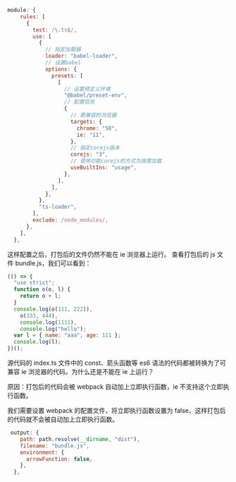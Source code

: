 ```js
module: {
    rules: [
      {
        test: /\.ts$/,
        use: [
          {
            // 指定加载器
            loader: "babel-loader",
            // 设置babel
            options: {
              presets: [
                [
                  // 设置预定义环境
                  "@babel/preset-env",
                  // 配置信息
                  {
                    // 要兼容的浏览器
                    targets: {
                      chrome: "58",
                      ie: "11",
                    },
                    // 指定corejs版本
                    corejs: "3",
                    // 使用功能corejs的方式为按需加载
                    useBuiltIns: "usage",
                  },
                ],
              ],
            },
          },
          "ts-loader",
        ],
        exclude: /node_modules/,
      },
    ],
  },
```

这样配置之后，打包后的文件仍然不能在 ie 浏览器上运行。
查看打包后的 js 文件 bundle.js，我们可以看到：

```js
(() => {
  "use strict";
  function o(o, l) {
    return o + l;
  }
  console.log(o(111, 222)),
    o(333, 444),
    console.log(1111),
    console.log("hello");
  var l = { name: "aaa", age: 111 };
  console.log(l);
})();
```

源代码的 index.ts 文件中的 const、箭头函数等 es6 语法的代码都被转换为了可兼容 ie 浏览器的代码。为什么还是不能在 ie 上运行？

原因：打包后的代码会被 webpack 自动加上立即执行函数，ie 不支持这个立即执行函数。

我们需要设置 webpack 的配置文件，将立即执行函数设置为 false，这样打包后的代码就不会被自动加上立即执行函数。

```js
 output: {
    path: path.resolve(__dirname, "dist"),
    filename: "bundle.js",
    environment: {
      arrowFunction: false,
    },
  },
```

